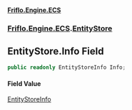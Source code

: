 #### [Friflo.Engine.ECS](index.md 'index')
### [Friflo.Engine.ECS](Friflo.Engine.ECS.md 'Friflo.Engine.ECS').[EntityStore](EntityStore.md 'Friflo.Engine.ECS.EntityStore')

## EntityStore.Info Field

```csharp
public readonly EntityStoreInfo Info;
```

#### Field Value
[EntityStoreInfo](EntityStoreInfo.md 'Friflo.Engine.ECS.EntityStoreInfo')